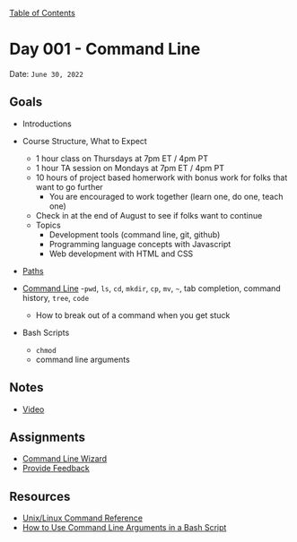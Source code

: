 [Table of Contents](../../README.md)

# Day 001 - Command Line

Date: `June 30, 2022`

## Goals
* Introductions
* Course Structure, What to Expect
	- 1 hour class on Thursdays at 7pm ET / 4pm PT
	- 1 hour TA session on Mondays at 7pm ET / 4pm PT
	- 10 hours of project based homerwork with bonus work for folks that want to go further
		- You are encouraged to work together (learn one, do one, teach one)
	- Check in at the end of August to see if folks want to continue
	- Topics
		- Development tools (command line, git, github)
		- Programming language concepts with Javascript
		- Web development with HTML and CSS
	
* [Paths](/units/paths/README.md)
* [Command Line](/units/command-line/README.md)
	-`pwd`, `ls`, `cd`, `mkdir`, `cp`, `mv`, `~`, tab completion, command history, `tree`, `code`
	- How to break out of a command when you get stuck
* Bash Scripts
	- `chmod`
	- command line arguments

## Notes
* [Video](https://www.youtube.com/watch?v=chenOBvCVdg&list=PLEe5sIaD0o5eM6aZqs3xJvMHInVq_jfqj&index=3&t=2s&ab_channel=CodeFriendsSummer2022Private)
<!--* [Bonus Video](https://youtu.be/xJgHdH2fieA)-->

## Assignments
* [Command Line Wizard](../../assignments/command-line-wizard)
* [Provide Feedback](https://docs.google.com/forms/d/e/1FAIpQLScugCfY_PZ5JJGPyv_y-cjqCYkjxCsNlYnNV1RGEykxzhDVZg/viewform?usp=sf_link)

## Resources
* [Unix/Linux Command Reference](http://www.cheat-sheets.org/saved-copy/fwunixref.pdf)
* [How to Use Command Line Arguments in a Bash Script](https://www.baeldung.com/linux/use-command-line-arguments-in-bash-script)
